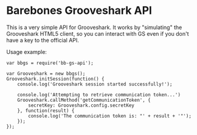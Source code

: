 Barebones Grooveshark API
=====================

This is a very simple API for Grooveshark. It works by "simulating" the
Grooveshark HTML5 client, so you can interact with GS even if you don't have a
key to the official API.

Usage example:

    var bbgs = require('bb-gs-api');

    var Grooveshark = new bbgs();
    Grooveshark.initSession(function() {
        console.log('Grooveshark session started successfully!');

        console.log('Attempting to retrieve communication token...')
        Grooveshark.callMethod('getCommunicationToken', {
            secretKey: Grooveshark.config.secretKey
        }, function(result) {
            console.log('The communication token is: "' + result + '"');
        });
    });
